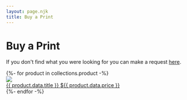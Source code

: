 ```yaml
---
layout: page.njk
title: Buy a Print
---
```


# Buy a Print

<p>If you don't find what you were looking for you can make a request <a href="request/">here</a>.</p>

<div class="column flex">
{%- for product in collections.product -%}
  <div class="product-container">
    <a class="product-link" href="{{product.url}}">
      <img class="product-image" src="/assets/images/{{ product.data.image }}"/>
      <div class="column-narrow">
        <span class="product-title">{{ product.data.title }}</span>
        <span class="product-price">${{ product.data.price }}</span>
      </div>
    </a>
  </div>
{%- endfor -%}
</div>
